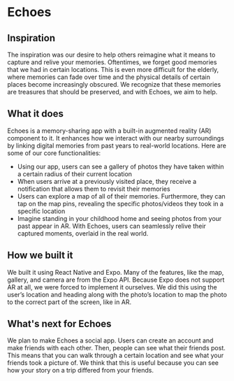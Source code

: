 # Echoes

## Inspiration
The inspiration was our desire to help others reimagine what it means to capture and relive your memories. Oftentimes, we forget good memories that we had in certain locations. This is even more difficult for the elderly, where memories can fade over time and the physical details of certain places become increasingly obscured. We recognize that these memories are treasures that should be preserved, and with Echoes, we aim to help.

## What it does
Echoes is a memory-sharing app with a built-in augmented reality (AR) component to it. It enhances how we interact with our nearby surroundings by linking digital memories from past years to real-world locations. Here are some of our core functionalities:

- Using our app, users can see a gallery of photos they have taken within a certain radius of their current location
- When users arrive at a previously visited place, they receive a notification that allows them to revisit their memories
- Users can explore a map of all of their memories. Furthermore, they can tap on the map pins, revealing the specific photos/videos they took in a specific location
- Imagine standing in your childhood home and seeing photos from your past appear in AR. With Echoes, users can seamlessly relive their captured moments, overlaid in the real world.

## How we built it
We built it using React Native and Expo. Many of the features, like the map, gallery, and camera are from the Expo API. Because Expo does not support AR at all, we were forced to implement it ourselves. We did this using the user’s location and heading along with the photo’s location to map the photo to the correct part of the screen, like in AR.

## What's next for Echoes
We plan to make Echoes a social app. Users can create an account and make friends with each other. Then, people can see what their friends post. This means that you can walk through a certain location and see what your friends took a picture of. We think that this is useful because you can see how your story on a trip differed from your friends.
